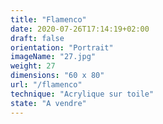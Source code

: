 ```yaml
---
title: "Flamenco"
date: 2020-07-26T17:14:19+02:00
draft: false
orientation: "Portrait"
imageName: "27.jpg"
weight: 27
dimensions: "60 x 80"
url: "/flamenco"
technique: "Acrylique sur toile"
state: "A vendre"
---
```




